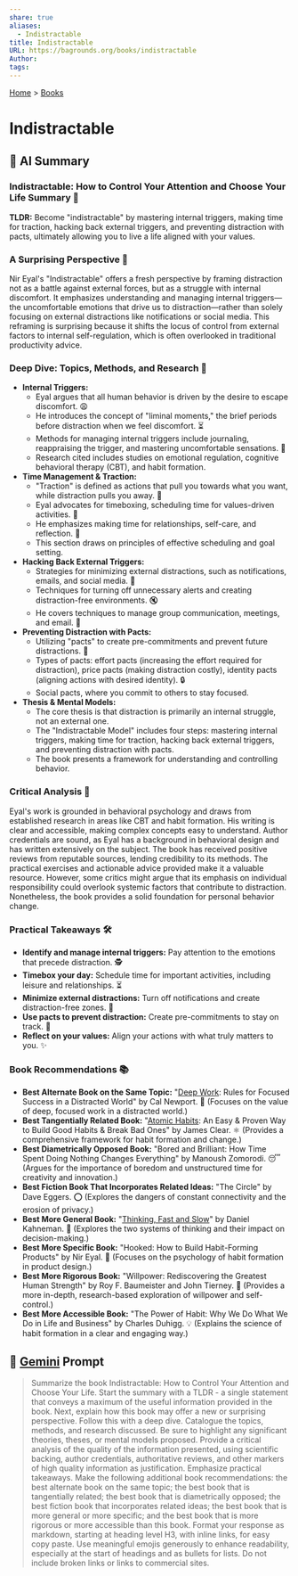 ```yaml
---
share: true
aliases:
  - Indistractable
title: Indistractable
URL: https://bagrounds.org/books/indistractable
Author: 
tags: 
---
```

[Home](../index.md) > [Books](./index.md)  
# Indistractable  
## 🤖 AI Summary  
### Indistractable: How to Control Your Attention and Choose Your Life Summary 🧠  
**TLDR:** Become "indistractable" by mastering internal triggers, making time for traction, hacking back external triggers, and preventing distraction with pacts, ultimately allowing you to live a life aligned with your values.  
  
### A Surprising Perspective 🤯  
Nir Eyal's "Indistractable" offers a fresh perspective by framing distraction not as a battle against external forces, but as a struggle with internal discomfort. It emphasizes understanding and managing internal triggers—the uncomfortable emotions that drive us to distraction—rather than solely focusing on external distractions like notifications or social media. This reframing is surprising because it shifts the locus of control from external factors to internal self-regulation, which is often overlooked in traditional productivity advice.  
  
### Deep Dive: Topics, Methods, and Research 🔬  
* **Internal Triggers:**  
    * Eyal argues that all human behavior is driven by the desire to escape discomfort. 😩  
    * He introduces the concept of "liminal moments," the brief periods before distraction when we feel discomfort. ⏳  
    * Methods for managing internal triggers include journaling, reappraising the trigger, and mastering uncomfortable sensations. 📝  
    * Research cited includes studies on emotional regulation, cognitive behavioral therapy (CBT), and habit formation.  
* **Time Management & Traction:**  
    * "Traction" is defined as actions that pull you towards what you want, while distraction pulls you away. 🎯  
    * Eyal advocates for timeboxing, scheduling time for values-driven activities. 📅  
    * He emphasizes making time for relationships, self-care, and reflection. 🧘  
    * This section draws on principles of effective scheduling and goal setting.  
* **Hacking Back External Triggers:**  
    * Strategies for minimizing external distractions, such as notifications, emails, and social media. 📱  
    * Techniques for turning off unnecessary alerts and creating distraction-free environments. 🔇  
    * He covers techniques to manage group communication, meetings, and email. 📧  
* **Preventing Distraction with Pacts:**  
    * Utilizing "pacts" to create pre-commitments and prevent future distractions. 🤝  
    * Types of pacts: effort pacts (increasing the effort required for distraction), price pacts (making distraction costly), identity pacts (aligning actions with desired identity). 🔒  
    * Social pacts, where you commit to others to stay focused.  
* **Thesis & Mental Models:**  
    * The core thesis is that distraction is primarily an internal struggle, not an external one.  
    * The "Indistractable Model" includes four steps: mastering internal triggers, making time for traction, hacking back external triggers, and preventing distraction with pacts.  
    * The book presents a framework for understanding and controlling behavior.  
  
### Critical Analysis 🧐  
Eyal's work is grounded in behavioral psychology and draws from established research in areas like CBT and habit formation. His writing is clear and accessible, making complex concepts easy to understand. Author credentials are sound, as Eyal has a background in behavioral design and has written extensively on the subject. The book has received positive reviews from reputable sources, lending credibility to its methods. The practical exercises and actionable advice provided make it a valuable resource. However, some critics might argue that its emphasis on individual responsibility could overlook systemic factors that contribute to distraction. Nonetheless, the book provides a solid foundation for personal behavior change.  
  
### Practical Takeaways 🛠️  
* **Identify and manage internal triggers:** Pay attention to the emotions that precede distraction. 🕵️  
* **Timebox your day:** Schedule time for important activities, including leisure and relationships. ⏳  
* **Minimize external distractions:** Turn off notifications and create distraction-free zones. 📵  
* **Use pacts to prevent distraction:** Create pre-commitments to stay on track. 🤝  
* **Reflect on your values:** Align your actions with what truly matters to you. ✨  
  
### Book Recommendations 📚  
* **Best Alternate Book on the Same Topic:** "[Deep Work](./deep-work.md): Rules for Focused Success in a Distracted World" by Cal Newport. 🧘 (Focuses on the value of deep, focused work in a distracted world.)  
* **Best Tangentially Related Book:** "[Atomic Habits](./atomic-habits.md): An Easy & Proven Way to Build Good Habits & Break Bad Ones" by James Clear. ⚛️ (Provides a comprehensive framework for habit formation and change.)  
* **Best Diametrically Opposed Book:** "Bored and Brilliant: How Time Spent Doing Nothing Changes Everything" by Manoush Zomorodi. 😴 (Argues for the importance of boredom and unstructured time for creativity and innovation.)  
* **Best Fiction Book That Incorporates Related Ideas:** "The Circle" by Dave Eggers. ⭕ (Explores the dangers of constant connectivity and the erosion of privacy.)  
* **Best More General Book:** "[Thinking, Fast and Slow](./thinking-fast-and-slow.md)" by Daniel Kahneman. 🧠 (Explores the two systems of thinking and their impact on decision-making.)  
* **Best More Specific Book:** "Hooked: How to Build Habit-Forming Products" by Nir Eyal. 🎣 (Focuses on the psychology of habit formation in product design.)  
* **Best More Rigorous Book:** "Willpower: Rediscovering the Greatest Human Strength" by Roy F. Baumeister and John Tierney. 💪 (Provides a more in-depth, research-based exploration of willpower and self-control.)  
* **Best More Accessible Book:** "The Power of Habit: Why We Do What We Do in Life and Business" by Charles Duhigg. 💡 (Explains the science of habit formation in a clear and engaging way.)  
  
## 💬 [Gemini](https://gemini.google.com) Prompt  
> Summarize the book Indistractable: How to Control Your Attention and Choose Your Life. Start the summary with a TLDR - a single statement that conveys a maximum of the useful information provided in the book. Next, explain how this book may offer a new or surprising perspective. Follow this with a deep dive. Catalogue the topics, methods, and research discussed. Be sure to highlight any significant theories, theses, or mental models proposed. Provide a critical analysis of the quality of the information presented, using scientific backing, author credentials, authoritative reviews, and other markers of high quality information as justification. Emphasize practical takeaways. Make the following additional book recommendations: the best alternate book on the same topic; the best book that is tangentially related; the best book that is diametrically opposed; the best fiction book that incorporates related ideas; the best book that is more general or more specific; and the best book that is more rigorous or more accessible than this book. Format your response as markdown, starting at heading level H3, with inline links, for easy copy paste. Use meaningful emojis generously to enhance readability, especially at the start of headings and as bullets for lists. Do not include broken links or links to commercial sites.  

